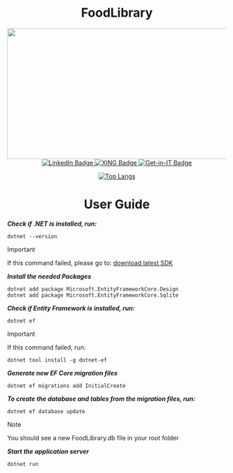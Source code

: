 <h1 align="center">FoodLibrary</h1>

<div align="center">
  <img src="https://media.giphy.com/media/dWesBcTLavkZuG35MI/giphy.gif" width="600" height="300"/>
  <div id="badges">
    <a href="www.linkedin.com/in/sebastian-k�hler-a73970217">
    <img src="https://img.shields.io/badge/LinkedIn-blue?style=for-the-badge&logo=linkedin&logoColor=white" alt="LinkedIn Badge"/>
    </a>
    <a href="https://www.xing.com/profile/Sebastian_Koehler179">
    <img src="https://img.shields.io/badge/XING-green?style=for-the-badge&logo=xing&logoColor=aquamarine" alt="XING Badge"/>
    </a>
    <a href="https://www.get-in-it.de/profil/RT5pXb9w7M9aUdEaJ3RrUQHk6RZxz4Kz">
    <img src="https://img.shields.io/badge/get in {IT}-gray?style=for-the-badge&logo=get-in-it&logoColor=white" alt="Get-in-IT Badge"/>
    </a>
</div>

[![Top Langs](https://github-readme-stats.vercel.app/api/top-langs/?username=SebastianKoehler&layout=compact&theme=vision-friendly-dark)](https://github.com/anuraghazra/github-readme-stats)

<h1 align="center">User Guide</h1>

<div align="left">

***Check if .NET is installed, run:***
```
dotnet --version
```
> [!IMPORTANT]
> If this command failed, please go to:
>[download latest SDK](https://dotnet.microsoft.com/en-us/download)

***Install the needed Packages***
```
dotnet add package Microsoft.EntityFrameworkCore.Design
dotnet add package Microsoft.EntityFrameworkCore.Sqlite
```

***Check if Entity Framework is installed, run:***
```
dotnet ef
```
> [!IMPORTANT]
> If this command failed, run:
>```
>dotnet tool install -g dotnet-ef
>```

***Generate new EF Core migration files***
```
dotnet ef migrations add InitialCreate 
```

***To create the database and tables from the migration files, run:***
```
dotnet ef database update 
```
> [!NOTE]
> You should see a new FoodLibrary.db file in your root folder 

***Start the application server***
```
dotnet run
```
</div>
